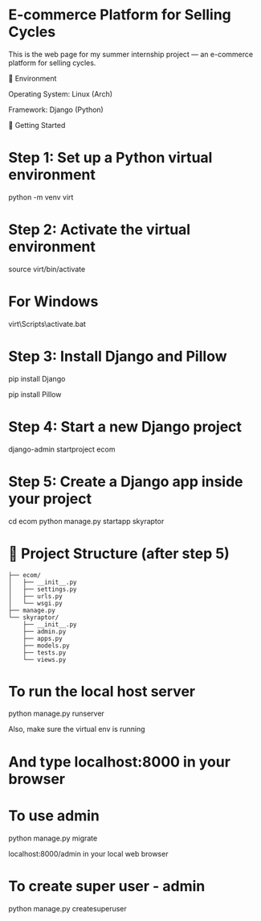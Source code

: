 # E-commerce Platform for Selling Cycles
This is the web page for my summer internship project — an e-commerce platform for selling cycles.

🐧 Environment

Operating System: Linux (Arch)

Framework: Django (Python)

🔧 Getting Started
# Step 1: Set up a Python virtual environment

python -m venv virt

# Step 2: Activate the virtual environment

source virt/bin/activate

# For Windows

virt\Scripts\activate.bat 

# Step 3: Install Django and Pillow

pip install Django

pip install Pillow

# Step 4: Start a new Django project

django-admin startproject ecom

# Step 5: Create a Django app inside your project

cd ecom
python manage.py startapp skyraptor


# 📁 Project Structure (after step 5)
```ecom/
├── ecom/
│   ├── __init__.py
│   ├── settings.py
│   ├── urls.py
│   └── wsgi.py
├── manage.py
└── skyraptor/
    ├── __init__.py
    ├── admin.py
    ├── apps.py
    ├── models.py
    ├── tests.py
    └── views.py
```

# To run the local host server

python manage.py runserver

Also, make sure the virtual env is running

# And type localhost:8000 in your browser

# To use admin 

python manage.py migrate

localhost:8000/admin in your local web browser

# To create super user - admin
python manage.py createsuperuser